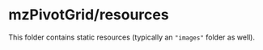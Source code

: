 # mzPivotGrid/resources

This folder contains static resources (typically an `"images"` folder as well).
